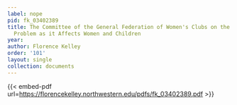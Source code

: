 ```yaml
---
label: nope
pid: fk_03402389
title: The Committee of the General Federation of Women's Clubs on the Industrial
  Problem as it Affects Women and Children
year:
author: Florence Kelley
order: '101'
layout: single
collection: documents
---
```



{{< embed-pdf url=https://florencekelley.northwestern.edu/pdfs/fk_03402389.pdf >}}